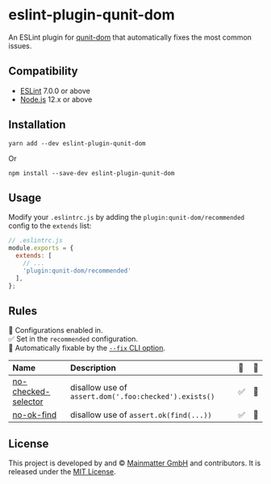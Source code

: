 eslint-plugin-qunit-dom
==============================================================================

An ESLint plugin for [qunit-dom] that automatically fixes the most common issues.

[qunit-dom]: https://github.com/Mainmatter/qunit-dom

Compatibility
------------------------------------------------------------------------------

- [ESLint](https://eslint.org/) 7.0.0 or above
- [Node.js](https://nodejs.org/) 12.x or above

Installation
------------------------------------------------------------------------------

```shell
yarn add --dev eslint-plugin-qunit-dom
```

Or

```shell
npm install --save-dev eslint-plugin-qunit-dom
```

Usage
------------------------------------------------------------------------------

Modify your `.eslintrc.js` by adding the `plugin:qunit-dom/recommended` config
to the `extends` list:

```js
// .eslintrc.js
module.exports = {
  extends: [
    // ...
    'plugin:qunit-dom/recommended'
  ],
};
```

Rules
------------------------------------------------------------------------------

<!-- begin auto-generated rules list -->

💼 Configurations enabled in.\
✅ Set in the `recommended` configuration.\
🔧 Automatically fixable by the [`--fix` CLI option](https://eslint.org/docs/user-guide/command-line-interface#--fix).

| Name                                                | Description                                           | 💼 | 🔧 |
| :-------------------------------------------------- | :---------------------------------------------------- | :- | :- |
| [no-checked-selector](rules/no-checked-selector.md) | disallow use of `assert.dom('.foo:checked').exists()` | ✅  | 🔧 |
| [no-ok-find](rules/no-ok-find.md)                   | disallow use of `assert.ok(find(...))`                | ✅  | 🔧 |

<!-- end auto-generated rules list -->

License
------------------------------------------------------------------------------

This project is developed by and &copy; [Mainmatter GmbH](http://mainmatter.com)
and contributors. It is released under the [MIT License](./LICENSE).
